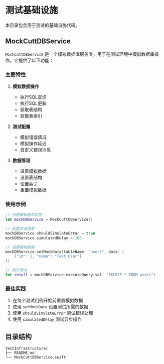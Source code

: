 # 测试基础设施

本目录包含用于测试的基础设施代码。

## MockCuttDBService

`MockCuttDBService` 是一个模拟数据库服务类，用于在测试环境中模拟数据库操作。它提供了以下功能：

### 主要特性

1. **模拟数据操作**
   - 执行SQL查询
   - 执行SQL更新
   - 获取表结构
   - 获取表索引

2. **测试配置**
   - 模拟错误情况
   - 模拟操作延迟
   - 自定义错误消息

3. **数据管理**
   - 设置模拟数据
   - 设置表结构
   - 设置索引
   - 重置模拟数据

### 使用示例

```swift
// 创建模拟服务实例
let mockDBService = MockCuttDBService()

// 配置测试场景
mockDBService.shouldSimulateError = true
mockDBService.simulatedDelay = 100

// 设置模拟数据
mockDBService.setMockData(tableName: "users", data: [
    ["id": 1, "name": "Test User"]
])

// 执行测试
let result = mockDBService.executeQuery(sql: "SELECT * FROM users")
```

### 最佳实践

1. 在每个测试用例开始前重置模拟数据
2. 使用 `setMockData` 设置测试所需的数据
3. 使用 `shouldSimulateError` 测试错误处理
4. 使用 `simulatedDelay` 测试异步操作

## 目录结构

```
TestInfrastructure/
├── README.md
└── MockCuttDBService.swift
``` 